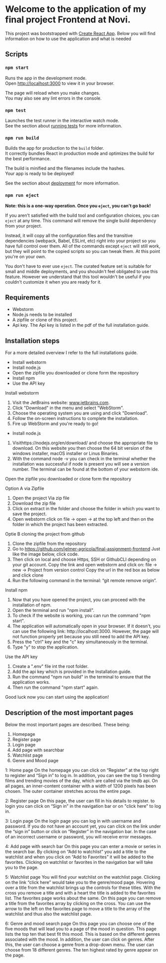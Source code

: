 # Welcome to the application of my final project Frontend at Novi.

This project was bootstrapped with [Create React App](https://github.com/facebook/create-react-app). Below you will find information on how to use the application and what is needed


## Scripts

### `npm start`

Runs the app in the development mode.\
Open [http://localhost:3000](http://localhost:3000) to view it in your browser.

The page will reload when you make changes.\
You may also see any lint errors in the console.

### `npm test`

Launches the test runner in the interactive watch mode.\
See the section about [running tests](https://facebook.github.io/create-react-app/docs/running-tests) for more information.

### `npm run build`

Builds the app for production to the `build` folder.\
It correctly bundles React in production mode and optimizes the build for the best performance.

The build is minified and the filenames include the hashes.\
Your app is ready to be deployed!

See the section about [deployment](https://facebook.github.io/create-react-app/docs/deployment) for more information.

### `npm run eject`

**Note: this is a one-way operation. Once you `eject`, you can't go back!**

If you aren't satisfied with the build tool and configuration choices, you can `eject` at any time. This command will remove the single build dependency from your project.

Instead, it will copy all the configuration files and the transitive dependencies (webpack, Babel, ESLint, etc) right into your project so you have full control over them. All of the commands except `eject` will still work, but they will point to the copied scripts so you can tweak them. At this point you're on your own.

You don't have to ever use `eject`. The curated feature set is suitable for small and middle deployments, and you shouldn't feel obligated to use this feature. However we understand that this tool wouldn't be useful if you couldn't customize it when you are ready for it.


## Requirements
- Webstorm
- Node.js needs to be installed
- A zipfile or clone of this project.
- Api key. The Api key is listed in the pdf of the full installation guide.


## Installation steps
For a more detailed overview I refer to the full installations guide. 

* Install webstorm
* Install node.js
* Open the zipfile you downloaded or clone form the repository
* Install npm
* Use the API key


Install webstorm
1. Visit the JetBrains website: www.jetbrains.com.
2. Click "Download" in the menu and select "WebStorm". 
3. Choose the operating system you are using and click "Download". 
4. Follow the on-screen instructions to complete the installation.
5. Fire up WebStorm and you're ready to go!

* Install node.js
1. Visithttps://nodejs.org/en/download/ and choose the appropriate file to download. On this website you then choose the 64 bit version of the windows installer, macOS installer or Linus Binaries. 
2. With the command node -v you can check in the terminal whether the installation was successful if node is present you will see a version number. The terminal can be found at the bottom of your webstorm ide.

Open the zipfile you downloaded or clone form the repository

Option A via Zipfile
1. Open the project Via zip file
2. Download the zip file
3. Click on extract in the folder and choose the folder in which you want to save the project.
4. Open webstorm click on file → open → at the top left and then on the folder in which the project has been extracted.

Optie B cloning the project from github
1. Clone the zipfile from the repository
2. Go to https://github.com/jelmer-agricola/final-assignment-frontend
   Just like the image below, click code.
3. Then click on local and choose Https, SSH or GithubCLI depending on your git account.
Copy the link and open webstorm and click on: file → new → Project from version control
Copy the url in the red box as below and click clone
4. Run the following command in the terminal: “git remote remove origin”.


Install npm
1. Now that you have opened the project, you can proceed with the installation of npm.
2. Open the terminal and run "npm install".
3. To check if the website is working, you can run the command "npm start".
4.  The application will automatically open in your browser. If it doesn't, you can use the following link: http://localhost:3000. However, the page will not function properly yet because you still need to add the API key.
5. Press the "ctrl" key and the "c" key simultaneously in the terminal.
6. Type "y" to stop the application.

Use the API key
1. Create a ".env" file int the root folder. 
2. Add the api key which is provided in the Installation guide.
3. Run the command "npm run build" in the terminal to ensure that the application works.
4. Then run the command "npm start" again.

Good luck now you can start using the application!

## Description of the most important pages 
Below the most important pages are described. These being:
1. Homepage
2. Register page
3. Login page
4. Add page with searchbar
5. Watchlist page
6. Genre and Mood page

1: Home page
On the homepage you can click on “Register” at the top right to register and “Sign in” to log in. In addition, you can see the top 5 trending films and trending movies of the day, which are called via the tmdb api. On all pages, an inner-content container with a width of 1200 pixels has been chosen. The outer container stretches across the entire page.

2: Register page
On this page, the user can fill in his details to register. to login you can click on “Sign in” in the navigation bar or on  "click here" to log in.

3: Login page
On the login page you can log in with username and password. If you do not have an account yet, you can click on the link under the “sign in” button or click on “Register” in the navigation bar. In the case of an incorrect username or password, you will receive error messages.

4: Add page with search bar
On this page you can enter a movie or series in the search bar. By clicking on “Add to watchlist” you add a title to the watchlist and when you click on “Add to Favorites” it will be added to the favorites. Clicking on watchlist or favorites in the navigation bar will take you to the page.

5: Watchlist page
You will find your watchlist on the watchlist page. Clicking on the link “click here” would take you to the genre/mood page. Hovering over a title from the watchlist brings up the controls for these titles. With the cross you remove a title and with a heart the title is added to the favorites list. The favorites page works about the same. On this page you can remove a title from the favorites array by clicking on the cross. You can use the arrow to the left on the favorites page to move a title to the array of the watchlist and thus also the watchlist page.

6: Genre and mood search page
On this page you can choose one of the five moods that will lead you to a page of the mood in question. This page lists the top ten that best fit this mood. This is based on the different genres associated with the mood. In addition, the user can click on genres. After this, the user can choose a genre from a drop-down menu. The user can choose from 18 different genres. The ten highest rated by genre appear on the page.

